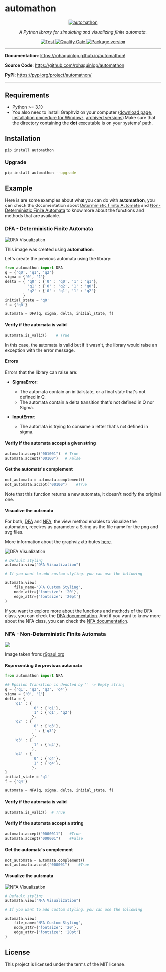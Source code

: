 # automathon

<p align="center">
    <a href="https://rohaquinlop.github.io/automathon/"><img src="docs/img/logo-vector.svg" alt="automathon"></a>
</p>

<p align="center">
    <em>A Python library for simulating and visualizing finite automata.</em>
</p>

<p align="center">
    <a href="https://github.com/rohaquinlop/automathon" target="_blank">
        <img src="https://github.com/rohaquinlop/automathon/actions/workflows/main.yml/badge.svg?branch=main" alt="Test">
    </a>
    <a href="https://sonarcloud.io/summary/new_code?id=rohaquinlop_automathon" target="_blank">
        <img src="https://sonarcloud.io/api/project_badges/measure?project=rohaquinlop_automathon&metric=alert_status" alt="Quality Gate">
    </a>
    <a href="https://pypi.org/project/automathon" target="_blank">
    <img src="https://img.shields.io/pypi/v/automathon?color=%2334D058&label=pypi%20package" alt="Package version">
</a>
</p>

---

**Documentation**: <a href="https://rohaquinlop.github.io/automathon/" target="_blank">https://rohaquinlop.github.io/automathon/</a>

**Source Code**: <a href="https://github.com/rohaquinlop/automathon" target="_blank">https://github.com/rohaquinlop/automathon</a>

**PyPI**: <a href="https://pypi.org/project/automathon/" target="_blank">https://pypi.org/project/automathon/</a>

---

## Requirements

- Python >= 3.10
- You also need to install Graphviz on your computer ([download page](https://www.graphviz.org/download/), [installation procedure for Windows](https://forum.graphviz.org/t/new-simplified-installation-procedure-on-windows/224), [archived versions](https://www2.graphviz.org/Archive/stable/)).Make sure that the directory containing the **dot** executable is on your systems’ path.

## Installation

```bash
pip install automathon
```

### Upgrade

```bash
pip install automathon --upgrade
```

## Example

Here is are some examples about what you can do with **automathon**, you can
check the documentation about [Deterministic Finite Automata](dfa.md) and
[Non-Deterministic Finite Automata](nfa.md) to know more about the functions and
methods that are available.

### DFA - Deterministic Finite Automata

![DFA Visualization](https://github.com/rohaquinlop/automathon/assets/50106623/81efada9-3c68-4611-bb5c-53dcaf7987f1)

This image was created using **automathon**.

Let's create the previous automata using the library:

```python
from automathon import DFA
q = {'q0', 'q1', 'q2'}
sigma = {'0', '1'}
delta = { 'q0' : {'0' : 'q0', '1' : 'q1'},
          'q1' : {'0' : 'q2', '1' : 'q0'},
          'q2' : {'0' : 'q1', '1' : 'q2'}
        }
initial_state = 'q0'
f = {'q0'}

automata = DFA(q, sigma, delta, initial_state, f)
```

#### Verify if the automata is valid

```python
automata.is_valid()    # True
```

In this case, the automata is valid but if it wasn't, the library would raise an
exception with the error message.

#### Errors

Errors that the library can raise are:

- **SigmaError**:
  - The automata contain an initial state, or a final state that's not defined in Q.
  - The automata contain a delta transition that's not defined in Q nor Sigma.

- **InputError**:
  - The automata is trying to consume a letter that's not defined in sigma.

#### Verify if the automata accept a given string

```python
automata.accept("001001")  # True
automata.accept("00100")   # False
```

#### Get the automata's complement

```python
not_automata = automata.complement()
not_automata.accept("00100")    #True
```

Note that this function returns a new automata, it doesn't modify the original
one.

#### Visualize the automata

For both, [DFA](dfa.md) and [NFA](nfa.md), the view method enables to visualize the automaton, receives as parameter a String as the file name for the png and svg files.

More information about the graphviz attributes [here](https://www.graphviz.org/doc/info/attrs.html).

![DFA Visualization](https://github.com/rohaquinlop/automathon/assets/50106623/81efada9-3c68-4611-bb5c-53dcaf7987f1)
```python
# Default styling
automata.view("DFA Visualization")

# If you want to add custom styling, you can use the following

automata.view(
    file_name="DFA Custom Styling",
    node_attr={'fontsize': '20'},
    edge_attr={'fontsize': '20pt'}
)
```

If you want to explore more about the functions and methods of the DFA class,
you can check the [DFA documentation](dfa.md). And if you want to know more about
the NFA class, you can check the [NFA documentation](nfa.md).

### NFA - Non-Deterministic Finite Automata

![](http://www.r9paul.org/wp-content/uploads/2008/12/nfa_example.jpg)

Image taken from: [r9paul.org](http://www.r9paul.org/blog/2008/nondeterministic-finite-state-machine/)

#### Representing the previous automata

```python
from automathon import NFA

## Epsilon Transition is denoted by '' -> Empty string
q = {'q1', 'q2', 'q3', 'q4'}
sigma = {'0', '1'}
delta = {
    'q1' : {
            '0' : {'q1'},
            '1' : {'q1', 'q2'}
            },
    'q2' : {
            '0' : {'q3'},
            '' : {'q3'}
            },
    'q3' : {
            '1' : {'q4'},
            },
    'q4' : {
            '0' : {'q4'},
            '1' : {'q4'},
            },
}
initial_state = 'q1'
f = {'q4'}

automata = NFA(q, sigma, delta, initial_state, f)
```

#### Verify if the automata is valid

```python
automata.is_valid()  # True
```

#### Verify if the automata accept a string

```python
automata.accept("0000011")   #True
automata.accept("000001")    #False
```

#### Get the automata's complement

```python
not_automata = automata.complement()
not_automata.accept("000001")    #True
```

#### Visualize the automata

![NFA Visualization](https://github.com/rohaquinlop/automathon/assets/50106623/966f4389-7862-4e5f-a5f4-c007c3a836b4)
```python
# Default styling
automata.view("NFA Visualization")

# If you want to add custom styling, you can use the following

automata.view(
    file_name="NFA Custom Styling",
    node_attr={'fontsize': '20'},
    edge_attr={'fontsize': '20pt'}
)
```

## License

This project is licensed under the terms of the MIT license.

